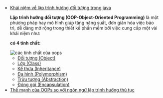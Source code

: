 <div class="goto-wrapper mom_list">
    <ul id="go-to-detail">
        <li class="list-goto-1">
            <a href="#goto-h2-1">Khái niệm về lập trình hướng đối tượng trong java</a>
            <p><strong> Lập trình hướng đối tượng (OOP-Object-Oriented Programming)</strong> là một phương pháp hay mô hình giúp tăng năng suất, đơn giản hóa việc bảo trì, dễ dàng mở rộng trong thiết kế phần mềm bởi việc cung cấp một vài khái niệm như: </p>
            <p> <strong>có 4 tính chất:</strong> </p>
            <img src="https://viettuts.vn/images/java/cac-tinh-chat-cua-oops.png" alt="các tính chất của oops">
            <ul>
                <li><a href="#goto-h3-1">Đối tượng (Object)</a></li>
                <li><a href="#goto-h3-2">Lớp (Class)</a></li>
                <li><a href="#goto-h3-3">Kế thừa (Inheritance)</a></li>
                <li><a href="#goto-h3-4">Đa hình (Polymorphism)</a></li>
                <li><a href="#goto-h3-5">Trừu tượng (Abstraction)</a></li>
                <li><a href="#goto-h3-6">Đóng gói (Encapsulation)</a></li>
            </ul>
        </li>
        <li class="list-goto-2">
            <a href="#goto-h2-2">Thế mạnh của OOPs so với ngôn ngữ lập trình hướng thủ tục</a>
        </li>
    </ul>
</div>
